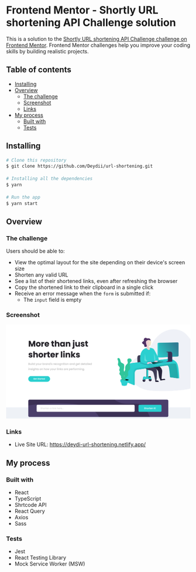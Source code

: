 # Frontend Mentor - Shortly URL shortening API Challenge solution

This is a solution to the [Shortly URL shortening API Challenge challenge on Frontend Mentor](https://www.frontendmentor.io/challenges/url-shortening-api-landing-page-2ce3ob-G). Frontend Mentor challenges help you improve your coding skills by building realistic projects. 

## Table of contents

- [Installing](#installing)
- [Overview](#overview)
  - [The challenge](#the-challenge)
  - [Screenshot](#screenshot)
  - [Links](#links)
- [My process](#my-process)
  - [Built with](#built-with)
  - [Tests](#tests)


## Installing

```bash
# Clone this repository
$ git clone https://github.com/Deydii/url-shortening.git

# Installing all the dependencies
$ yarn

# Run the app
$ yarn start
```

## Overview

### The challenge

Users should be able to:

- View the optimal layout for the site depending on their device's screen size
- Shorten any valid URL
- See a list of their shortened links, even after refreshing the browser
- Copy the shortened link to their clipboard in a single click
- Receive an error message when the `form` is submitted if:
  - The `input` field is empty

### Screenshot

![](./screenshot.png)

### Links

- Live Site URL: https://deydi-url-shortening.netlify.app/

## My process

### Built with

- React
- TypeScript
- Shrtcode API
- React Query
- Axios
- Sass


### Tests

- Jest
- React Testing Library
- Mock Service Worker (MSW)